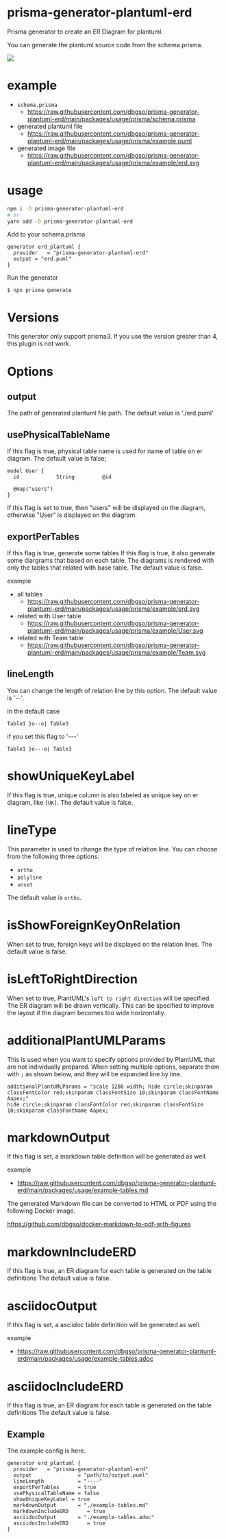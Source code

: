 # prisma-generator-plantuml-erd

Prisma generator to create an ER Diagram for plantuml.


You can generate the plantuml source code from the schema.prisma.

![](https://raw.githubusercontent.com/dbgso/prisma-generator-plantuml-erd/main/packages/generator/usage.png)

# example

- `schema.prisma`
  - https://raw.githubusercontent.com/dbgso/prisma-generator-plantuml-erd/main/packages/usage/prisma/schema.prisma
- generated plantuml file
  - https://raw.githubusercontent.com/dbgso/prisma-generator-plantuml-erd/main/packages/usage/prisma/example.puml
- generated image file
  - https://raw.githubusercontent.com/dbgso/prisma-generator-plantuml-erd/main/packages/usage/prisma/example/erd.svg

# usage


```bash
npm i -D prisma-generator-plantuml-erd
# or
yarn add -D prisma-generator-plantuml-erd
```

Add to your schema.prisma

```prisma
generator erd_plantuml {
  provider   = "prisma-generator-plantuml-erd"
  output = "erd.puml"
}
```

Run the generator

```
$ npx prisma generate
```

# Versions

This generator only support prisma3.
If you use the version greater than 4, this plugin is not work.

# Options

## output

The path of generated plantuml file path.
The default value is './erd.puml'

## usePhysicalTableName

If this flag is true, physical table name is used for name of table on er diagram.
The default value is false;


```
model User {
  id            String         @id

  @map("users")
}
```

If this flag is set to true, then "users" will be displayed on the diagram, otherwise "User" is displayed on the diagram.
 

## exportPerTables

If this flag is true, generate some tables 
If this flag is true, it also generate some diargrams that based on each table.
The diagrams is rendered with only the tables that related with base table.
The default value is false.

example

- all tables
  - https://raw.githubusercontent.com/dbgso/prisma-generator-plantuml-erd/main/packages/usage/prisma/example/erd.svg
- related with User table
  - https://raw.githubusercontent.com/dbgso/prisma-generator-plantuml-erd/main/packages/usage/prisma/example/User.svg
- related with Team table
  - https://raw.githubusercontent.com/dbgso/prisma-generator-plantuml-erd/main/packages/usage/prisma/example/Team.svg
  

## lineLength

You can change the length of relation line by this option.
The default value is '--'.

In the default case

```
Table1 }o--o| Table3
```

if you set this flag to '---'

```
Table1 }o---o| Table3
```

# showUniqueKeyLabel

If this flag is true, unique column is also labeled as unique key on er diagram, like `[UK]`.
The default value is false.

# lineType

This parameter is used to change the type of relation line.
You can choose from the following three options:

- `ortho`
- `polyline`
- `unset`


The default value is `ortho`.

# isShowForeignKeyOnRelation

When set to true, foreign keys will be displayed on the relation lines.
The default value is false.

# isLeftToRightDirection

When set to true, PlantUML's `left to right direction` will be specified.
The ER diagram will be drawn vertically.
This can be specified to improve the layout if the diagram becomes too wide horizontally.

# additionalPlantUMLParams

This is used when you want to specify options provided by PlantUML that are not individually prepared.
When setting multiple options, separate them with `;` as shown below, and they will be expanded line by line.

```
additionalPlantUMLParams = "scale 1280 width; hide circle;skinparam classFontColor red;skinparam classFontSize 10;skinparam classFontName Aapex;"
hide circle;skinparam classFontColor red;skinparam classFontSize 10;skinparam classFontName Aapex;
```

# markdownOutput

If this flag is set, a markdown table definition will be generated as well.

example
- https://raw.githubusercontent.com/dbgso/prisma-generator-plantuml-erd/main/packages/usage/example-tables.md


The generated Markdown file can be converted to HTML or PDF using the following Docker image.

https://github.com/dbgso/docker-markdown-to-pdf-with-figures

# markdownIncludeERD

If this flag is true, an ER diagram for each table is generated on the table definitions
The default value is false.


# asciidocOutput

If this flag is set, a asciidoc table definition will be generated as well.

example
- https://raw.githubusercontent.com/dbgso/prisma-generator-plantuml-erd/main/packages/usage/example-tables.adoc

# asciidocIncludeERD

If this flag is true, an ER diagram for each table is generated on the table definitions
The default value is false.


## Example

The example config is here.

```prisma
generator erd_plantuml {
  provider   = "prisma-generator-plantuml-erd"
  output               = "path/to/output.puml"
  lineLength           = "----"
  exportPerTables      = true
  usePhysicalTableName = false
  showUniqueKeyLabel = true
  markdownOutput       = "./example-tables.md"
  markdownIncludeERD      = true
  asciidocOutput       = "./example-tables.adoc"
  asciidocIncludeERD      = true
}
```


